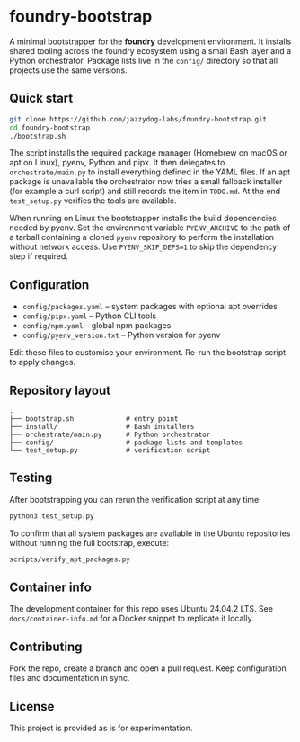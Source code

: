 # foundry-bootstrap

A minimal bootstrapper for the **foundry** development environment. It installs shared tooling across the foundry ecosystem using a small Bash layer and a Python orchestrator. Package lists live in the `config/` directory so that all projects use the same versions.

## Quick start

```bash
git clone https://github.com/jazzydog-labs/foundry-bootstrap.git
cd foundry-bootstrap
./bootstrap.sh
```

The script installs the required package manager (Homebrew on macOS or apt on Linux), pyenv, Python and pipx. It then delegates to `orchestrate/main.py` to install everything defined in the YAML files. If an apt package is unavailable the orchestrator now tries a small fallback installer (for example a curl script) and still records the item in `TODO.md`. At the end `test_setup.py` verifies the tools are available.

When running on Linux the bootstrapper installs the build dependencies needed by
pyenv. Set the environment variable `PYENV_ARCHIVE` to the path of a tarball
containing a cloned `pyenv` repository to perform the installation without
network access. Use `PYENV_SKIP_DEPS=1` to skip the dependency step if required.

## Configuration

- `config/packages.yaml` – system packages with optional apt overrides
- `config/pipx.yaml` – Python CLI tools
- `config/npm.yaml`  – global npm packages
- `config/pyenv_version.txt` – Python version for pyenv

Edit these files to customise your environment. Re-run the bootstrap script to apply changes.

## Repository layout

```
.
├── bootstrap.sh             # entry point
├── install/                 # Bash installers
├── orchestrate/main.py      # Python orchestrator
├── config/                  # package lists and templates
└── test_setup.py            # verification script
```

## Testing

After bootstrapping you can rerun the verification script at any time:

```bash
python3 test_setup.py
```

To confirm that all system packages are available in the Ubuntu repositories
without running the full bootstrap, execute:

```bash
scripts/verify_apt_packages.py
```

## Container info

The development container for this repo uses Ubuntu 24.04.2 LTS.
See `docs/container-info.md` for a Docker snippet to replicate it locally.

## Contributing

Fork the repo, create a branch and open a pull request. Keep configuration files and documentation in sync.

## License

This project is provided as is for experimentation.
